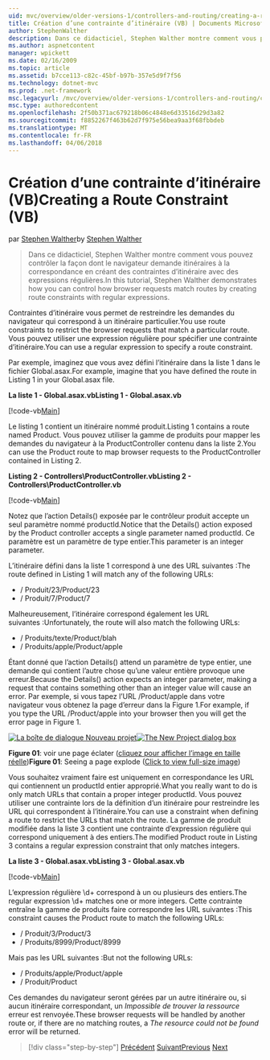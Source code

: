 ```yaml
---
uid: mvc/overview/older-versions-1/controllers-and-routing/creating-a-route-constraint-vb
title: Création d’une contrainte d’itinéraire (VB) | Documents Microsoft
author: StephenWalther
description: Dans ce didacticiel, Stephen Walther montre comment vous pouvez contrôler la façon dont le navigateur demande itinéraires à la correspondance en créant des contraintes d’itinéraire avec des expressions régulières.
ms.author: aspnetcontent
manager: wpickett
ms.date: 02/16/2009
ms.topic: article
ms.assetid: b7cce113-c82c-45bf-b97b-357e5d9f7f56
ms.technology: dotnet-mvc
ms.prod: .net-framework
msc.legacyurl: /mvc/overview/older-versions-1/controllers-and-routing/creating-a-route-constraint-vb
msc.type: authoredcontent
ms.openlocfilehash: 2f50b371ac679218b06c4848e6d33516d29d3a82
ms.sourcegitcommit: f8852267f463b62d7f975e56bea9aa3f68fbbdeb
ms.translationtype: MT
ms.contentlocale: fr-FR
ms.lasthandoff: 04/06/2018
---
```

<a name="creating-a-route-constraint-vb"></a><span data-ttu-id="6472b-103">Création d’une contrainte d’itinéraire (VB)</span><span class="sxs-lookup"><span data-stu-id="6472b-103">Creating a Route Constraint (VB)</span></span>
====================
<span data-ttu-id="6472b-104">par [Stephen Walther](https://github.com/StephenWalther)</span><span class="sxs-lookup"><span data-stu-id="6472b-104">by [Stephen Walther](https://github.com/StephenWalther)</span></span>

> <span data-ttu-id="6472b-105">Dans ce didacticiel, Stephen Walther montre comment vous pouvez contrôler la façon dont le navigateur demande itinéraires à la correspondance en créant des contraintes d’itinéraire avec des expressions régulières.</span><span class="sxs-lookup"><span data-stu-id="6472b-105">In this tutorial, Stephen Walther demonstrates how you can control how browser requests match routes by creating route constraints with regular expressions.</span></span>


<span data-ttu-id="6472b-106">Contraintes d’itinéraire vous permet de restreindre les demandes du navigateur qui correspond à un itinéraire particulier.</span><span class="sxs-lookup"><span data-stu-id="6472b-106">You use route constraints to restrict the browser requests that match a particular route.</span></span> <span data-ttu-id="6472b-107">Vous pouvez utiliser une expression régulière pour spécifier une contrainte d’itinéraire.</span><span class="sxs-lookup"><span data-stu-id="6472b-107">You can use a regular expression to specify a route constraint.</span></span>

<span data-ttu-id="6472b-108">Par exemple, imaginez que vous avez défini l’itinéraire dans la liste 1 dans le fichier Global.asax.</span><span class="sxs-lookup"><span data-stu-id="6472b-108">For example, imagine that you have defined the route in Listing 1 in your Global.asax file.</span></span>

<span data-ttu-id="6472b-109">**La liste 1 - Global.asax.vb**</span><span class="sxs-lookup"><span data-stu-id="6472b-109">**Listing 1 - Global.asax.vb**</span></span>

[!code-vb[Main](creating-a-route-constraint-vb/samples/sample1.vb)]

<span data-ttu-id="6472b-110">Le listing 1 contient un itinéraire nommé produit.</span><span class="sxs-lookup"><span data-stu-id="6472b-110">Listing 1 contains a route named Product.</span></span> <span data-ttu-id="6472b-111">Vous pouvez utiliser la gamme de produits pour mapper les demandes du navigateur à la ProductController contenu dans la liste 2.</span><span class="sxs-lookup"><span data-stu-id="6472b-111">You can use the Product route to map browser requests to the ProductController contained in Listing 2.</span></span>

<span data-ttu-id="6472b-112">**Listing 2 - Controllers\ProductController.vb**</span><span class="sxs-lookup"><span data-stu-id="6472b-112">**Listing 2 - Controllers\ProductController.vb**</span></span>

[!code-vb[Main](creating-a-route-constraint-vb/samples/sample2.vb)]

<span data-ttu-id="6472b-113">Notez que l’action Details() exposée par le contrôleur produit accepte un seul paramètre nommé productId.</span><span class="sxs-lookup"><span data-stu-id="6472b-113">Notice that the Details() action exposed by the Product controller accepts a single parameter named productId.</span></span> <span data-ttu-id="6472b-114">Ce paramètre est un paramètre de type entier.</span><span class="sxs-lookup"><span data-stu-id="6472b-114">This parameter is an integer parameter.</span></span>

<span data-ttu-id="6472b-115">L’itinéraire défini dans la liste 1 correspond à une des URL suivantes :</span><span class="sxs-lookup"><span data-stu-id="6472b-115">The route defined in Listing 1 will match any of the following URLs:</span></span>

- <span data-ttu-id="6472b-116">/ Produit/23</span><span class="sxs-lookup"><span data-stu-id="6472b-116">/Product/23</span></span>
- <span data-ttu-id="6472b-117">/ Produit/7</span><span class="sxs-lookup"><span data-stu-id="6472b-117">/Product/7</span></span>

<span data-ttu-id="6472b-118">Malheureusement, l’itinéraire correspond également les URL suivantes :</span><span class="sxs-lookup"><span data-stu-id="6472b-118">Unfortunately, the route will also match the following URLs:</span></span>

- <span data-ttu-id="6472b-119">/ Produits/texte</span><span class="sxs-lookup"><span data-stu-id="6472b-119">/Product/blah</span></span>
- <span data-ttu-id="6472b-120">/ Produits/apple</span><span class="sxs-lookup"><span data-stu-id="6472b-120">/Product/apple</span></span>

<span data-ttu-id="6472b-121">Étant donné que l’action Details() attend un paramètre de type entier, une demande qui contient l’autre chose qu’une valeur entière provoque une erreur.</span><span class="sxs-lookup"><span data-stu-id="6472b-121">Because the Details() action expects an integer parameter, making a request that contains something other than an integer value will cause an error.</span></span> <span data-ttu-id="6472b-122">Par exemple, si vous tapez l’URL /Product/apple dans votre navigateur vous obtenez la page d’erreur dans la Figure 1.</span><span class="sxs-lookup"><span data-stu-id="6472b-122">For example, if you type the URL /Product/apple into your browser then you will get the error page in Figure 1.</span></span>


<span data-ttu-id="6472b-123">[![La boîte de dialogue Nouveau projet](creating-a-route-constraint-vb/_static/image1.jpg)](creating-a-route-constraint-vb/_static/image1.png)</span><span class="sxs-lookup"><span data-stu-id="6472b-123">[![The New Project dialog box](creating-a-route-constraint-vb/_static/image1.jpg)](creating-a-route-constraint-vb/_static/image1.png)</span></span>

<span data-ttu-id="6472b-124">**Figure 01**: voir une page éclater ([cliquez pour afficher l’image en taille réelle](creating-a-route-constraint-vb/_static/image2.png))</span><span class="sxs-lookup"><span data-stu-id="6472b-124">**Figure 01**: Seeing a page explode ([Click to view full-size image](creating-a-route-constraint-vb/_static/image2.png))</span></span>


<span data-ttu-id="6472b-125">Vous souhaitez vraiment faire est uniquement en correspondance les URL qui contiennent un productId entier approprié.</span><span class="sxs-lookup"><span data-stu-id="6472b-125">What you really want to do is only match URLs that contain a proper integer productId.</span></span> <span data-ttu-id="6472b-126">Vous pouvez utiliser une contrainte lors de la définition d’un itinéraire pour restreindre les URL qui correspondent à l’itinéraire.</span><span class="sxs-lookup"><span data-stu-id="6472b-126">You can use a constraint when defining a route to restrict the URLs that match the route.</span></span> <span data-ttu-id="6472b-127">La gamme de produit modifiée dans la liste 3 contient une contrainte d’expression régulière qui correspond uniquement à des entiers.</span><span class="sxs-lookup"><span data-stu-id="6472b-127">The modified Product route in Listing 3 contains a regular expression constraint that only matches integers.</span></span>

<span data-ttu-id="6472b-128">**La liste 3 - Global.asax.vb**</span><span class="sxs-lookup"><span data-stu-id="6472b-128">**Listing 3 - Global.asax.vb**</span></span>

[!code-vb[Main](creating-a-route-constraint-vb/samples/sample3.vb)]

<span data-ttu-id="6472b-129">L’expression régulière \d+ correspond à un ou plusieurs des entiers.</span><span class="sxs-lookup"><span data-stu-id="6472b-129">The regular expression \d+ matches one or more integers.</span></span> <span data-ttu-id="6472b-130">Cette contrainte entraîne la gamme de produits faire correspondre les URL suivantes :</span><span class="sxs-lookup"><span data-stu-id="6472b-130">This constraint causes the Product route to match the following URLs:</span></span>

- <span data-ttu-id="6472b-131">/ Produit/3</span><span class="sxs-lookup"><span data-stu-id="6472b-131">/Product/3</span></span>
- <span data-ttu-id="6472b-132">/ Produits/8999</span><span class="sxs-lookup"><span data-stu-id="6472b-132">/Product/8999</span></span>

<span data-ttu-id="6472b-133">Mais pas les URL suivantes :</span><span class="sxs-lookup"><span data-stu-id="6472b-133">But not the following URLs:</span></span>

- <span data-ttu-id="6472b-134">/ Produits/apple</span><span class="sxs-lookup"><span data-stu-id="6472b-134">/Product/apple</span></span>
- <span data-ttu-id="6472b-135">/ Produit</span><span class="sxs-lookup"><span data-stu-id="6472b-135">/Product</span></span>

<span data-ttu-id="6472b-136">Ces demandes du navigateur seront gérées par un autre itinéraire ou, si aucun itinéraire correspondant, un *Impossible de trouver la ressource* erreur est renvoyée.</span><span class="sxs-lookup"><span data-stu-id="6472b-136">These browser requests will be handled by another route or, if there are no matching routes, a *The resource could not be found* error will be returned.</span></span>

> [!div class="step-by-step"]
> <span data-ttu-id="6472b-137">[Précédent](creating-custom-routes-vb.md)
> [Suivant](creating-a-custom-route-constraint-vb.md)</span><span class="sxs-lookup"><span data-stu-id="6472b-137">[Previous](creating-custom-routes-vb.md)
[Next](creating-a-custom-route-constraint-vb.md)</span></span>
